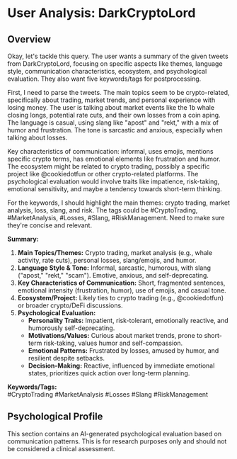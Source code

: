 # User Analysis: DarkCryptoLord

## Overview

<think>
Okay, let's tackle this query. The user wants a summary of the given tweets from DarkCryptoLord, focusing on specific aspects like themes, language style, communication characteristics, ecosystem, and psychological evaluation. They also want five keywords/tags for postprocessing.

First, I need to parse the tweets. The main topics seem to be crypto-related, specifically about trading, market trends, and personal experience with losing money. The user is talking about market events like the 1b whale closing longs, potential rate cuts, and their own losses from a coin aping. The language is casual, using slang like "apost" and "rekt," with a mix of humor and frustration. The tone is sarcastic and anxious, especially when talking about losses.

Key characteristics of communication: informal, uses emojis, mentions specific crypto terms, has emotional elements like frustration and humor. The ecosystem might be related to crypto trading, possibly a specific project like @cookiedotfun or other crypto-related platforms. The psychological evaluation would involve traits like impatience, risk-taking, emotional sensitivity, and maybe a tendency towards short-term thinking.

For the keywords, I should highlight the main themes: crypto trading, market analysis, loss, slang, and risk. The tags could be #CryptoTrading, #MarketAnalysis, #Losses, #Slang, #RiskManagement. Need to make sure they're concise and relevant.
</think>

**Summary:**  
1. **Main Topics/Themes:** Crypto trading, market analysis (e.g., whale activity, rate cuts), personal losses, slang/emojis, and humor.  
2. **Language Style & Tone:** Informal, sarcastic, humorous, with slang ("apost," "rekt," "scam"). Emotive, anxious, and self-deprecating.  
3. **Key Characteristics of Communication:** Short, fragmented sentences, emotional intensity (frustration, humor), use of emojis, and casual tone.  
4. **Ecosystem/Project:** Likely ties to crypto trading (e.g., @cookiedotfun) or broader crypto/DeFi discussions.  
5. **Psychological Evaluation:**  
   - **Personality Traits:** Impatient, risk-tolerant, emotionally reactive, and humorously self-deprecating.  
   - **Motivations/Values:** Curious about market trends, prone to short-term risk-taking, values humor and self-compassion.  
   - **Emotional Patterns:** Frustrated by losses, amused by humor, and resilient despite setbacks.  
   - **Decision-Making:** Reactive, influenced by immediate emotional states, prioritizes quick action over long-term planning.  

**Keywords/Tags:**  
#CryptoTrading #MarketAnalysis #Losses #Slang #RiskManagement

## Psychological Profile

This section contains an AI-generated psychological evaluation based on communication patterns. This is for research purposes only and should not be considered a clinical assessment.